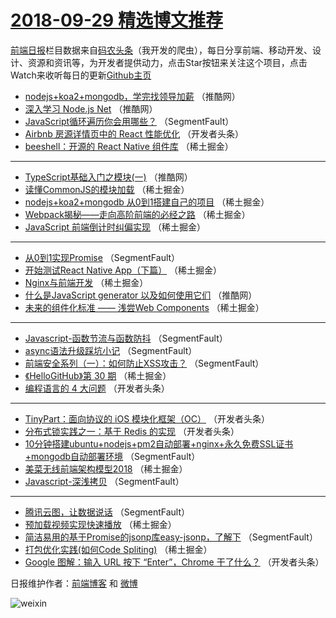 # [2018-09-29 精选博文推荐](https://toutiao.qdkfweb.cn/date/2018/09/29)

[前端日报](https://qdkfweb.cn/c/news)栏目数据来自[码农头条](https://toutiao.qdkfweb.cn/)（我开发的爬虫），每日分享前端、移动开发、设计、资源和资讯等，为开发者提供动力，点击Star按钮来关注这个项目，点击Watch来收听每日的更新[Github主页](https://github.com/kujian/frontendDaily)
* [nodejs+koa2+mongodb，学完找领导加薪](https://toutiao.qdkfweb.cn/87762.html) （推酷网）
* [深入学习 Node.js Net](https://toutiao.qdkfweb.cn/87764.html) （推酷网）
* [JavaScript循环遍历你会用哪些？](https://toutiao.qdkfweb.cn/87685.html) （SegmentFault）
* [Airbnb 房源详情页中的 React 性能优化](https://toutiao.qdkfweb.cn/87736.html) （开发者头条）
* [beeshell：开源的 React Native 组件库](https://toutiao.qdkfweb.cn/87710.html) （稀土掘金）

***
* [TypeScript基础入门之模块(一)](https://toutiao.qdkfweb.cn/87759.html) （推酷网）
* [读懂CommonJS的模块加载](https://toutiao.qdkfweb.cn/87698.html) （稀土掘金）
* [nodejs+koa2+mongodb 从0到1搭建自己的项目](https://toutiao.qdkfweb.cn/87706.html) （稀土掘金）
* [Webpack揭秘——走向高阶前端的必经之路](https://toutiao.qdkfweb.cn/87699.html) （稀土掘金）
* [JavaScript 前端倒计时纠偏实现](https://toutiao.qdkfweb.cn/87700.html) （稀土掘金）

***
* [从0到1实现Promise](https://toutiao.qdkfweb.cn/87681.html) （SegmentFault）
* [开始测试React Native App（下篇）](https://toutiao.qdkfweb.cn/87701.html) （稀土掘金）
* [Nginx与前端开发](https://toutiao.qdkfweb.cn/87708.html) （稀土掘金）
* [什么是JavaScript generator 以及如何使用它们](https://toutiao.qdkfweb.cn/87760.html) （推酷网）
* [未来的组件化标准 —— 浅尝Web Components](https://toutiao.qdkfweb.cn/87696.html) （稀土掘金）

***
* [Javascript-函数节流与函数防抖](https://toutiao.qdkfweb.cn/87684.html) （SegmentFault）
* [async语法升级踩坑小记](https://toutiao.qdkfweb.cn/87689.html) （SegmentFault）
* [前端安全系列（一）：如何防止XSS攻击？](https://toutiao.qdkfweb.cn/87678.html) （SegmentFault）
* [《HelloGitHub》第 30 期](https://toutiao.qdkfweb.cn/87712.html) （稀土掘金）
* [编程语言的 4 大问题](https://toutiao.qdkfweb.cn/87738.html) （开发者头条）

***
* [TinyPart：面向协议的 iOS 模块化框架（OC）](https://toutiao.qdkfweb.cn/87739.html) （开发者头条）
* [分布式锁实践之一：基于 Redis 的实现](https://toutiao.qdkfweb.cn/87730.html) （开发者头条）
* [10分钟搭建ubuntu+nodejs+pm2自动部署+nginx+永久免费SSL证书+mongodb自动部署环境](https://toutiao.qdkfweb.cn/87680.html) （SegmentFault）
* [美菜无线前端架构模型2018](https://toutiao.qdkfweb.cn/87704.html) （稀土掘金）
* [Javascript-深浅拷贝](https://toutiao.qdkfweb.cn/87686.html) （SegmentFault）

***
* [腾讯云图，让数据说话](https://toutiao.qdkfweb.cn/87694.html) （SegmentFault）
* [预加载视频实现快速播放](https://toutiao.qdkfweb.cn/87702.html) （稀土掘金）
* [简洁易用的基于Promise的jsonp库easy-jsonp，了解下](https://toutiao.qdkfweb.cn/87688.html) （SegmentFault）
* [打包优化实践(如何Code Spliting)](https://toutiao.qdkfweb.cn/87711.html) （稀土掘金）
* [Google 图解：输入 URL 按下 “Enter”，Chrome 干了什么？](https://toutiao.qdkfweb.cn/87737.html) （开发者头条）

日报维护作者：[前端博客](https://qdkfweb.cn/) 和 [微博](https://qdkfweb.cn/go/weibo)

![weixin](https://user-images.githubusercontent.com/3055447/38468989-651132ac-3b80-11e8-8e6b-15122322a9d7.png)